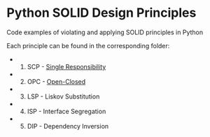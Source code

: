 # Python SOLID Design Principles

Code examples of violating and applying SOLID principles in Python

Each principle can be found in the corresponding folder:

- 1. SCP - [Single Responsibility](./Single%20Responsibility/)
- 2. OPC - [Open-Closed](./Open-Closed/)
- 3. LSP - Liskov Substitution
- 4. ISP - Interface Segregation
- 5. DIP - Dependency Inversion
